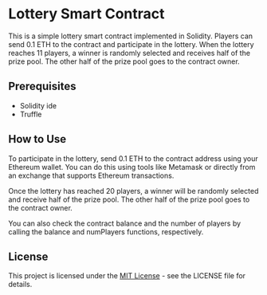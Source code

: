 # Lottery Smart Contract

This is a simple lottery smart contract implemented in Solidity. Players can send 0.1 ETH to the contract and participate in the lottery. When the lottery reaches 11 players, a winner is randomly selected and receives half of the prize pool. The other half of the prize pool goes to the contract owner.

## Prerequisites

- Solidity ide
- Truffle

## How to Use
  
To participate in the lottery, send 0.1 ETH to the contract address using your Ethereum wallet. You can do this using tools like Metamask or directly from an exchange that supports Ethereum transactions.

Once the lottery has reached 20 players, a winner will be randomly selected and receive half of the prize pool. The other half of the prize pool goes to the contract owner.

You can also check the contract balance and the number of players by calling the balance and numPlayers functions, respectively.

## License
This project is licensed under the [MIT License](https://github.com/git/git-scm.com/blob/main/MIT-LICENSE.txt) - see the LICENSE file for details.
